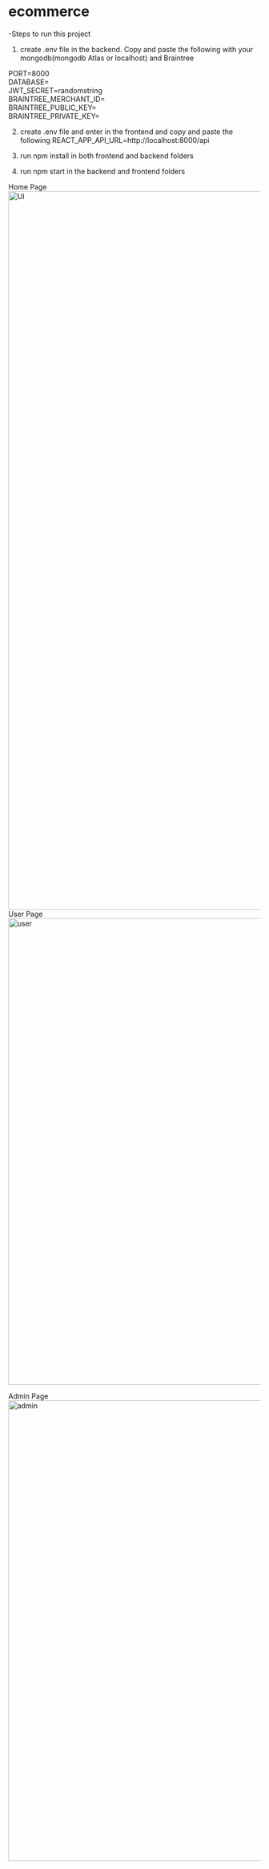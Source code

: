 # ecommerce

-Steps to run this project

1. create .env file in the backend. Copy and paste the following with your mongodb(mongodb Atlas or localhost) and Braintree

PORT=8000 <br>
DATABASE= <br>
JWT_SECRET=randomstring <br>
BRAINTREE_MERCHANT_ID=  <br>
BRAINTREE_PUBLIC_KEY=  <br>
BRAINTREE_PRIVATE_KEY= <br>

2. create .env file and enter in the frontend and copy and paste the following
REACT_APP_API_URL=http://localhost:8000/api

3. run npm install in both frontend and backend folders
4. run npm start in the backend and frontend folders

Home Page
<br>
<img width="1432" alt="UI" src="https://github.com/mzhang61/BookStore-MERN/assets/81703337/3d9f9f3c-bfb9-4e32-b7cd-0302611051a1">
<br>
User Page
<br>
<img width="930" alt="user" src="https://github.com/mzhang61/BookStore-MERN/assets/81703337/d48f8f3e-bd84-4d3d-bded-90fcfe99f648">
<br>

Admin Page
<br>
<img width="918" alt="admin" src="https://github.com/mzhang61/BookStore-MERN/assets/81703337/0e9f94e3-5974-4bf9-89eb-2c3a674071f7">
<br>

